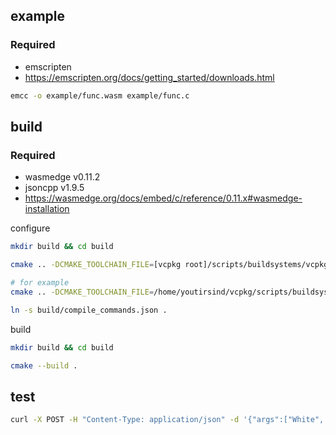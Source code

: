 ## example

### Required
- emscripten
- https://emscripten.org/docs/getting_started/downloads.html

```bash
emcc -o example/func.wasm example/func.c
```

## build

### Required
- wasmedge v0.11.2
- jsoncpp v1.9.5
- https://wasmedge.org/docs/embed/c/reference/0.11.x#wasmedge-installation

configure

```bash
mkdir build && cd build

cmake .. -DCMAKE_TOOLCHAIN_FILE=[vcpkg root]/scripts/buildsystems/vcpkg.cmake

# for example
cmake .. -DCMAKE_TOOLCHAIN_FILE=/home/youtirsind/vcpkg/scripts/buildsystems/vcpkg.cmake

ln -s build/compile_commands.json .
```

build

```bash
mkdir build && cd build

cmake --build .
```

## test

```bash
curl -X POST -H "Content-Type: application/json" -d '{"args":["White", "Hank"]}' localhost:10086/func
```
